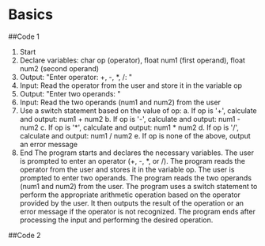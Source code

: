 # Basics
##Code 1
1. Start
2. Declare variables: char op (operator), float num1 (first operand), float num2 (second operand)
3. Output: "Enter operator: +, -, *, /: "
4. Input: Read the operator from the user and store it in the variable op
5. Output: "Enter two operands: "
6. Input: Read the two operands (num1 and num2) from the user
7. Use a switch statement based on the value of op:
   a. If op is '+', calculate and output: num1 + num2
   b. If op is '-', calculate and output: num1 - num2
   c. If op is '*', calculate and output: num1 * num2
   d. If op is '/', calculate and output: num1 / num2
   e. If op is none of the above, output an error message
8. End
The program starts and declares the necessary variables.
The user is prompted to enter an operator (+, -, *, or /).
The program reads the operator from the user and stores it in the variable op.
The user is prompted to enter two operands.
The program reads the two operands (num1 and num2) from the user.
The program uses a switch statement to perform the appropriate arithmetic operation based on the operator provided by the user.
It then outputs the result of the operation or an error message if the operator is not recognized.
The program ends after processing the input and performing the desired operation.

##Code 2
